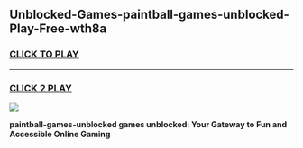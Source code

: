 
## Unblocked-Games-paintball-games-unblocked-Play-Free-wth8a
<h3>
<a href="https://premium76.site?title=paintball-games-unblocked&ref=23A">CLICK TO PLAY</a></h3>
<hr>

<h3>
<a href="https://premium76.site?title=paintball-games-unblocked&ref=23A">CLICK 2 PLAY</a>
  
</h3>

<a href="https://premium76.site?title=paintball-games-unblocked&ref=23A"><img src="https://clearcache.store/games.png"></a>


**paintball-games-unblocked games unblocked: Your Gateway to Fun and Accessible Online Gaming**
